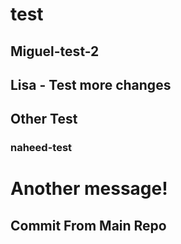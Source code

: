 # test

## Miguel-test-2

## Lisa - Test more changes

## Other Test

### naheed-test

# Another message!

## Commit From Main Repo
